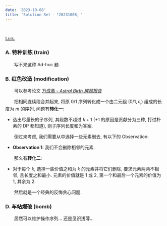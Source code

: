 ```yaml
---
date: '2023-10-08'
title: 'Solution Set -「20231008」'
---
```


&emsp;&emsp;[<p style="font-family:'French Script MT'">Link.</p>](http://222.180.160.110:1024/contest/4293/)

### A. 特种训练 (train)

&emsp;&emsp;写不来这种 Ad-hoc 题.

### B. 红色改造 (modification)

&emsp;&emsp;可以参考论文 [万成章 - *Astral Birth 解题报告*](../posts/sol-20231008/solution.pdf)

&emsp;&emsp;把相同连续段合并起来, 将原 $0/1$ 序列转化成一个由二元组 $(0/1, c_i)$ 组成的长度为 $m$ 的序列, 问题有**转化一**:

- 选出尽量长的子序列, 其段数不超过 $k+1$ ($+1$ 的原因是贡献分为三种, 打过朴素的 DP 都知道), 则子序列长度和为答案.

&emsp;&emsp;倒过来考虑, 我们需要从中选择一些元素删去, 有以下的 Observation:

- **Observation 1**: 我们不会删除相邻的元素.

&emsp;&emsp;那么有**转化二**:

- 对于每个 $k$, 选择一些价值之和为 $k$ 的元素并将它们删除, 要求元素两两不相邻, 且长度之和最小. 元素的价值就是 $1$ 或 $2$, 第一个和最后一个元素的价值为 $1$, 其余为 $2$.

&emsp;&emsp;然后就是一个经典的反悔贪心问题.

### D. 车站爆破 (bomb)

&emsp;&emsp;居然可以维护操作序列... 还是见识浅薄...

&emsp;&emsp;
&emsp;&emsp;
&emsp;&emsp;
&emsp;&emsp;
&emsp;&emsp;